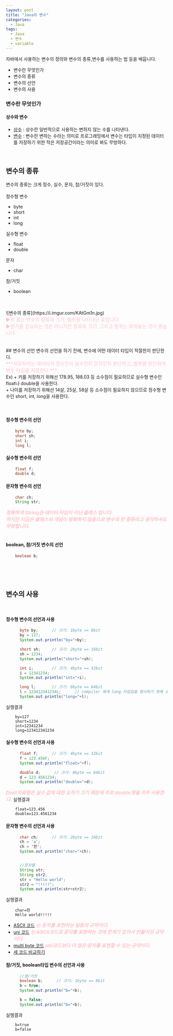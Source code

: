 ```yaml
---
layout: post
title: "Java의 변수"
categories:
  - Java
tags:
  - Java
  - 변수
  - variable
---
```


자바에서 사용하는 변수의 정의와 변수의 종류,변수를 사용하는 법 등을 배웁니다.
+ 변수란 무엇인가
+ 변수의 종류
+ 변수의 선언
+ 변수의 사용


### 변수란 무엇인가
#### 상수와 변수
+ [상수](https://ko.wikipedia.org/wiki/%EC%88%98%ED%95%99_%EC%83%81%EC%88%98) : 상수란 일반적으로 사용하는 변하지 않는 수를 나타낸다.
+ [변수](https://ko.wikipedia.org/wiki/%EB%B3%80%EC%88%98_(%EC%BB%B4%ED%93%A8%ED%84%B0_%EA%B3%BC%ED%95%99)) : 변수란 변하는 수라는 의미로 프로그래밍에서 변수는 타입이 지정된 데이터를 저장하기 위한 작은 저장공간이라는 의미로 봐도 무방하다.
<br><br><br>

## 변수의 종류
변수의 종류는 크게 정수, 실수, 문자, 참/거짓이 있다.
<br>
<br>
정수형 변수
+ byte
+ short
+ int
+ long

실수형 변수
+ float
+ double

문자
+ char

참/거짓
+ boolean
<br>
<br>
![변수의 종류](https://i.imgur.com/KAtGm1n.jpg)
<br>
<font style="color:pink; font-size:15px;">
▶︎위 표는 변수의 종류와 크기, 범위를 나타내는 표입니다. <br>
▶︎암기를 강요하는 것은 아니지만 종류와 크기, 그리고 범위는 외워놓는 것이 좋습니다.
</font>
<br><br><br>
## 변수의 선언
변수의 선언을 하기 전에, 변수에 어떤 데이터 타입이 적절한지 판단한다.<br>
<span style="color:pink; font-size:15px;">***저장하려는 데이터가 정수인지 실수인지 문자인지 판단하고, 범위를 판단하여 변수 타입을 지정한다.***</span>
<br>
Ex)
+ 키를 저장하기 위해선 178.95, 188.03 등 소수점이 필요하므로 실수형 변수인 float나 double을 사용한다.<br>
+ 나이를 저장하기 위해선 14살, 25살, 58살 등 소수점이 필요하지 않으므로 정수형 변수인 short, int, long을 사용한다.<br>
<br>
<br>

#### 정수형 변수의 선언
```java
	byte by;
    short sh;
    int i;
    long l;
```



#### 실수형 변수의 선언
```java
	float f;
    double d;
```



#### 문자형 변수의 선언
```java
	char ch;
    String str;
```
<span style="color:pink; font-size:15px;">***정확하게 String은 데이터 타입이 아닌 클래스 입니다. <br>하지만 지금은 클래스의 개념이 명확하지 않음으로 변수의 한 종류라고 생각하셔도 무방합니다.***</span>
<br><br>






#### boolean, 참/거짓 변수의 선언
```java
	boolean b;
```
<br><br><br>
## 변수의 사용
<br>





#### 정수형 변수의 선언과 사용
```java
      byte by;		// 크기: 1byte == 8bit
      by = 127;		
      System.out.println("by="+by);

      short sh;     // 크기: 2byte == 16bit
      sh = 1234;
      System.out.println("short="+sh);

      int i;        // 크기: 4byte == 32bit
      i = 12341234;
      System.out.println("int="+i);

      long l;       // 크기: 8byte == 64bit
      l = 123412341234L;      // compiler 에게 long 타입임을 명시하기 위해 숫자 맨 뒤에 L을 붙인다.
      System.out.println("long="+l);
```
실행결과
```
	by=127
    short=1234
    int=12341234
    long=123412341234
```



#### 실수형 변수의 선언과 사용
```java
      float f;      // 크기: 4byte == 32bit
      f = 123.456F;
      System.out.println("float="+f);

      double d;      // 크기: 8byte == 64bit
      d = 123.4561234;
      System.out.println("double="+d);
```
<span style="color:pink; font-size:15px;">***float자료형은 실수 값에 대한 오차가 크기 때문에 주로 double형을 자주 사용한다.***</span>
실행결과
```
	float=123.456
	double=123.4561234
```



#### 문자형 변수의 선언과 사용
```java
      char ch;      // 크기: 2byte == 16bit
      ch = 'a';
      ch = '한';
      System.out.println("char="+ch);


      //문자열
      String str;
      String str2;
      str = "Hello world";
      str2 = "!!!!!";
      System.out.println(str+str2);
```
실행결과
```
	char=한
	Hello world!!!!!
```

- [ASCII 코드](https://namu.wiki/w/%EC%95%84%EC%8A%A4%ED%82%A4%20%EC%BD%94%EB%93%9C)<span style="color:pink; font-size:15px;"> ***는 문자를 표현하는 일종의 규약이다.***</span><br>
- [uni 코드](https://ko.wikipedia.org/wiki/%EC%9C%A0%EB%8B%88%EC%BD%94%EB%93%9C)<span style="color:pink; font-size:15px;"> ***는 ASCII코드로 문자를 표현하는 것에 한계가 있어서 만들어진 규약이다.***</span><br>
- [multi byte 코드]()<span style="color:pink; font-size:15px;"> ***uni코드보다 더 많은 문자를 표현할 수 있는 규약이다.***</span><br>
- [세 코드 비교하기](http://egloos.zum.com/HardCoding/v/557949)


#### 참/거짓, boolean타입 변수의 선언과 사용
```java
      //참/거짓
      boolean b;      // 크기: 1byte == 8bit
      b = true;
      System.out.println("b="+b);

      b = false;
      System.out.println("b="+b);
```
실행결과
```
	b=true
	b=false
```
